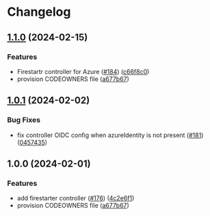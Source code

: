 # Changelog

## [1.1.0](https://github.com/prefapp/charts/compare/firestartr-controller-v1.0.0...firestartr-controller-v1.1.0) (2024-02-15)


### Features

* Firestartr controller for Azure ([#184](https://github.com/prefapp/charts/issues/184)) ([c66f8c0](https://github.com/prefapp/charts/commit/c66f8c075f44eed75d688f73c231f6f943d8a8be))
* provision CODEOWNERS file ([a677b67](https://github.com/prefapp/charts/commit/a677b67a8645c950fc06a763eaae18ba1909719e))

## [1.0.1](https://github.com/prefapp/charts/compare/firestarter-controller-v1.0.0...firestarter-controller-v1.0.1) (2024-02-02)


### Bug Fixes

* fix controller OIDC config when azureIdentity is not present ([#181](https://github.com/prefapp/charts/issues/181)) ([0457435](https://github.com/prefapp/charts/commit/0457435b99fc154c8a1fe93cf6cff65301a9039e))

## 1.0.0 (2024-02-01)


### Features

* add firestarter controller ([#176](https://github.com/prefapp/charts/issues/176)) ([4c2e6f1](https://github.com/prefapp/charts/commit/4c2e6f1bf92953189a5bc9be4c09de7b6f0fd59f))
* provision CODEOWNERS file ([a677b67](https://github.com/prefapp/charts/commit/a677b67a8645c950fc06a763eaae18ba1909719e))
